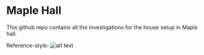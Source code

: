 [logo]: ../docs/logo.jpg "Maple Hall"

Maple Hall
======
This github repo contains all the investigations for the house setup in Maple hall.



Reference-style: 
![alt text][logo]